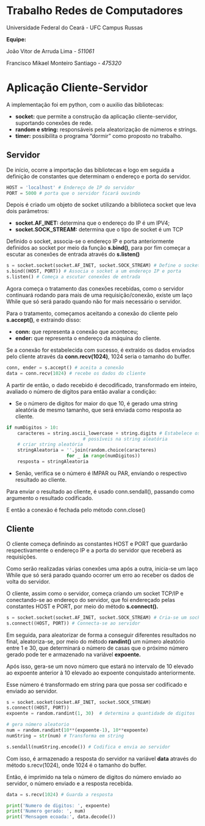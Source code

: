 # Trabalho Redes de Computadores

Universidade Federal do Ceará - UFC Campus Russas

********************Equipe:******************** 

João Vitor de Arruda Lima - *511061*

Francisco Mikael Monteiro Santiago - *475320*

# Aplicação Cliente-Servidor

A implementação foi em python, com o auxilio das bibliotecas:

- **socket:** que permite a construção da aplicação cliente-servidor, suportando conexões de rede.
- ****************random e string:**************** responsáveis pela aleatorização de números e strings.
- **************timer:************** possibilita o programa “dormir” como proposto no trabalho.

## Servidor

De início, ocorre a importação das bibliotecas e logo em seguida a definição de constantes que determinam o endereço e porta do servidor.

```python
HOST = 'localhost' # Endereço de IP do servidor
PORT = 5000 # porta que o servidor ficará ouvindo
```

Depois é criado um objeto de socket utilizando a biblioteca socket que leva dois parâmetros:

- **socket.AF_INET:** determina que o endereço do IP é um IPV4;
- **socket.SOCK_STREAM:** determina que o tipo de socket é um TCP

Definido o socket, associa-se o endereço IP e porta anteriormente definidos ao socket por meio da função **s.bind()**, para por fim começar a escutar as conexões de entrada através do **s.listen()**

```python
s = socket.socket(socket.AF_INET, socket.SOCK_STREAM) # Define o socket
s.bind((HOST, PORT)) # Associa o socket a um endereço IP e porta
s.listen() # Começa a escutar conexões de entrada
```

Agora começa o tratamento das conexões recebidas, como o servidor continuará rodando para mais de uma requisição/conexão, existe um laço While que só será parado quando não for mais necessário o servidor.

Para o tratamento, começamos aceitando a conexão do cliente pelo ********************s.accept()********************, e extraindo disso:

- **conn:** que representa a conexão que aconteceu;
- **************ender:************** que representa o endereço da máquina do cliente.

Se a conexão for estabelecida com sucesso, é extraído os dados enviados pelo cliente através da **********************************conn.recv(1024)**********************************, 1024 seria o tamanho do buffer.

```python
conn, ender = s.accept() # aceita a conexão
data = conn.recv(1024) # recebe os dados do cliente
```

A partir de então, o dado recebido é decodificado, transformado em inteiro, avaliado o número de digitos para então avaliar a condição:

- Se o número de digitos for maior do que 10, é gerado uma string aleatória de mesmo tamanho, que será enviada como resposta ao cliente.

```python
if numDigitos > 10:
    caracteres = string.ascii_lowercase + string.digits # Estabelece os caracteres
							# possíveis na string aleatória
    # criar string aleatória
    stringAleatoria = ''.join(random.choice(caracteres)
                      for _ in range(numDigitos))
    resposta = stringAleatoria 
```

- Senão, verifica se o número é IMPAR ou PAR, enviando o respectivo resultado ao cliente.

Para enviar o resultado ao cliente, é usado conn.sendall(), passando como argumento o resultado codificado.

E então a conexão é fechada pelo método conn.close()

## Cliente

O cliente começa definindo as constantes HOST e PORT que guardarão respectivamente o endereço IP e a porta do servidor que receberá as requisições.

Como serão realizadas várias conexões uma após a outra, inicia-se um laço While que só será parado quando ocorrer um erro ao receber os dados de volta do servidor.

O cliente, assim como o servidor, começa criando um socket TCP/IP e conectando-se ao endereço do servidor, que foi endereçado pelas constantes HOST e PORT, por meio do método ************************s.connect().************************

```python
s = socket.socket(socket.AF_INET, socket.SOCK_STREAM) # Cria-se um socket IPV4 e TCP
s.connect((HOST, PORT)) # Connecta-se ao servidor
```

Em seguida, para aleatorizar de forma a conseguir diferentes resultados no final, aleatoriza-se, por meio do método **randint()** um número aleatório entre 1 e 30, que determinará o número de casas que o próximo número gerado pode ter e armazenado na variável ******************expoente.******************

Após isso, gera-se um novo número que estará no intervalo de 10 elevado ao expoente anterior à 10 elevado ao expoente conquistado anteriormente.

Esse número é transformado em string para que possa ser codificado e enviado ao servidor.

```python
s = socket.socket(socket.AF_INET, socket.SOCK_STREAM)
s.connect((HOST, PORT))
expoente = random.randint(1, 30)  # determina a quantidade de digitos

# gera número aleatorio
num = random.randint(10**(expoente-1), 10**expoente)
numString = str(num) # Transforma em string

s.sendall(numString.encode()) # Codifica e envia ao servidor
```

Com isso, é armazenado a resposta do servidor na variável **********data********** através do método s.recv(1024), onde 1024 é o tamanho do buffer.

Então, é imprimido na tela o número de digitos do número enviado ao servidor, o número enviado e a resposta recebida.

```python
data = s.recv(1024) # Guarda a resposta

print('Numero de digitos: ', expoente)
print('Numero gerado: ', num)
print('Mensagem ecoada:', data.decode())
```
